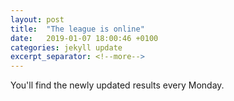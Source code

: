 ```yaml
---
layout: post
title:  "The league is online"
date:   2019-01-07 18:00:46 +0100
categories: jekyll update
excerpt_separator: <!--more-->
---
```

You'll find the newly updated results every Monday.

<!--more-->
